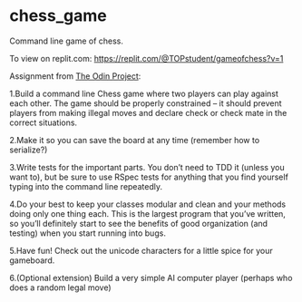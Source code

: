 # chess_game
Command line game of chess.

To view on replit.com: https://replit.com/@TOPstudent/gameofchess?v=1

Assignment from <a href="https://www.theodinproject.com">The Odin Project</a>:

1.Build a command line Chess game where two players can play against each other.
The game should be properly constrained – it should prevent players from making illegal moves and declare check or check mate in the correct situations.

2.Make it so you can save the board at any time (remember how to serialize?)

3.Write tests for the important parts. You don’t need to TDD it (unless you want to), but be sure to use RSpec tests for anything that you find yourself typing into the command line repeatedly.

4.Do your best to keep your classes modular and clean and your methods doing only one thing each. This is the largest program that you’ve written, so you’ll definitely start to see the benefits of good organization (and testing) when you start running into bugs.

5.Have fun! Check out the unicode characters for a little spice for your gameboard.

6.(Optional extension) Build a very simple AI computer player (perhaps who does a random legal move)